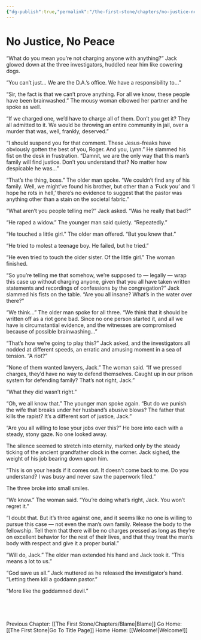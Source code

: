 ```yaml
---
{"dg-publish":true,"permalink":"/the-first-stone/chapters/no-justice-no-peace/"}
---
```


# No Justice, No Peace

“What do you mean you’re not charging anyone with anything?” Jack glowed down at the three investigators, huddled near him like cowering dogs.

“You can’t just... We are the D.A.’s office. We have a responsibility to...”

“Sir, the fact is that we can’t prove anything. For all we know, these people have been brainwashed.” The mousy woman elbowed her partner and he spoke as well.

“If we charged one, we’d have to charge all of them. Don’t you get it? They all admitted to it. We would be throwing an entire community in jail, over a murder that was, well, frankly, deserved.”

“I should suspend you for that comment. These Jesus-freaks have obviously gotten the best of you, Roger. And you, Lynn.” He slammed his fist on the desk in frustration. “Damnit, we are the only way that this man’s family will find justice. Don’t you understand that? No matter how despicable he was...”

“That’s the thing, boss.” The older man spoke. “We couldn’t find any of his family. Well, we might’ve found his brother, but other than a ‘Fuck you’ and ‘I hope he rots in hell,’ there’s no evidence to suggest that the pastor was anything other than a stain on the societal fabric.”

“What aren’t you people telling me?” Jack asked. “Was he really that bad?”

“He raped a widow.” The younger man said quietly. “Repeatedly.”

“He touched a little girl.” The older man offered. “But you knew that.”

“He tried to molest a teenage boy. He failed, but he tried.”

“He even tried to touch the older sister. Of the little girl.” The woman finished.

“So you’re telling me that somehow, we’re supposed to — legally — wrap this case up without charging anyone, given that you all have taken written statements and recordings of confessions by the congregation?” Jack slammed his fists on the table. “Are you all insane? What’s in the water over there?”

“We think...” The older man spoke for all three. “We think that it should be written off as a riot gone bad. Since no one person started it, and all we have is circumstantial evidence, and the witnesses are compromised because of possible brainwashing...”

“That’s how we’re going to play this?” Jack asked, and the investigators all nodded at different speeds, an erratic and amusing moment in a sea of tension. “A riot?”

“None of them wanted lawyers, Jack.” The woman said. “If we pressed charges, they’d have no way to defend themselves. Caught up in our prison system for defending family? That’s not right, Jack.”

“What they did wasn’t right.”

“Oh, we all know that.” The younger man spoke again. “But do we punish the wife that breaks under her husband’s abusive blows? The father that kills the rapist? It’s a different sort of justice, Jack.”

“Are you all willing to lose your jobs over this?” He bore into each with a steady, stony gaze. No one looked away.

The silence seemed to stretch into eternity, marked only by the steady ticking of the ancient grandfather clock in the corner. Jack sighed, the weight of his job bearing down upon him.

“This is on your heads if it comes out. It doesn’t come back to me. Do you understand? I was busy and never saw the paperwork filed.”

The three broke into small smiles.

“We know.” The woman said. “You’re doing what’s right, Jack. You won’t regret it.”

“I doubt that. But it’s three against one, and it seems like no one is willing to pursue this case — not even the man’s own family. Release the body to the fellowship. Tell them that there will be no charges pressed as long as they’re on excellent behavior for the rest of their lives, and that they treat the man’s body with respect and give it a proper burial.”

“Will do, Jack.” The older man extended his hand and Jack took it. “This means a lot to us.”

“God save us all.” Jack muttered as he released the investigator’s hand. “Letting them kill a goddamn pastor.”

“More like the goddamned devil.”

  
---
Previous Chapter: [[The First Stone/Chapters/Blame\|Blame]]
Go Home: [[The First Stone\|Go To Title Page]]
Home Home: [[Welcome!\|Welcome!]]


